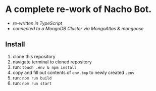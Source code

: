 # A complete re-work of Nacho Bot.
- _re-written in TypeScript_
- _connected to a MongoDB Cluster via MongoAtlas & mongoose_


## Install

1. clone this repository
2. navigate terminal to cloned repository
3. run: `touch .env & npm install`
4. copy and fill out contents of `env.tmp` to newly created `.env`
5. run: `npm run build`
6. run: `npm run start`
